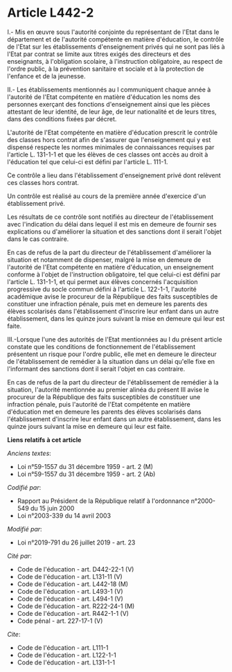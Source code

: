 # Article L442-2

I.- Mis en œuvre sous l'autorité conjointe du représentant de l'Etat dans le département et de l'autorité compétente en
matière d'éducation, le contrôle de l'Etat sur les établissements d'enseignement privés qui ne sont pas liés à l'Etat par
contrat se limite aux titres exigés des directeurs et des enseignants, à l'obligation scolaire, à l'instruction obligatoire,
au respect de l'ordre public, à la prévention sanitaire et sociale et à la protection de l'enfance et de la jeunesse.

II.- Les établissements mentionnés au I communiquent chaque année à l'autorité de l'Etat compétente en matière d'éducation
les noms des personnes exerçant des fonctions d'enseignement ainsi que les pièces attestant de leur identité, de leur âge, de
leur nationalité et de leurs titres, dans des conditions fixées par décret.

L'autorité de l'Etat compétente en matière d'éducation prescrit le contrôle des classes hors contrat afin de s'assurer que
l'enseignement qui y est dispensé respecte les normes minimales de connaissances requises par l'article L. 131-1-1 et que les
élèves de ces classes ont accès au droit à l'éducation tel que celui-ci est défini par l'article L. 111-1. 

Ce contrôle a lieu dans l'établissement d'enseignement privé dont relèvent ces classes hors contrat.

Un contrôle est réalisé au cours de la première année d'exercice d'un établissement privé.

Les résultats de ce contrôle sont notifiés au directeur de l'établissement avec l'indication du délai dans lequel il est mis
en demeure de fournir ses explications ou d'améliorer la situation et des sanctions dont il serait l'objet dans le cas
contraire.

En cas de refus de la part du directeur de l'établissement d'améliorer la situation et notamment de dispenser, malgré la mise
en demeure de l'autorité de l'Etat compétente en matière d'éducation, un enseignement conforme à l'objet de l'instruction
obligatoire, tel que celui-ci est défini par l'article L. 131-1-1, et qui permet aux élèves concernés l'acquisition
progressive du socle commun défini à l'article L. 122-1-1, l'autorité académique avise le procureur de la République des
faits susceptibles de constituer une infraction pénale, puis met en demeure les parents des élèves scolarisés dans
l'établissement d'inscrire leur enfant dans un autre établissement, dans les quinze jours suivant la mise en demeure qui leur
est faite.

III.-Lorsque l'une des autorités de l'Etat mentionnées au I du présent article constate que les conditions de fonctionnement
de l'établissement présentent un risque pour l'ordre public, elle met en demeure le directeur de l'établissement de remédier
à la situation dans un délai qu'elle fixe en l'informant des sanctions dont il serait l'objet en cas contraire.

En cas de refus de la part du directeur de l'établissement de remédier à la situation, l'autorité mentionnée au premier
alinéa du présent III avise le procureur de la République des faits susceptibles de constituer une infraction pénale, puis
l'autorité de l'Etat compétente en matière d'éducation met en demeure les parents des élèves scolarisés dans l'établissement
d'inscrire leur enfant dans un autre établissement, dans les quinze jours suivant la mise en demeure qui leur est faite.

**Liens relatifs à cet article**

_Anciens textes_:

  - Loi n°59-1557 du 31 décembre 1959 - art. 2 (M)
  - Loi n°59-1557 du 31 décembre 1959 - art. 2 (Ab)

_Codifié par_:

  - Rapport au Président de la République relatif à l'ordonnance n°2000-549 du 15 juin 2000
  - Loi n°2003-339 du 14 avril 2003

_Modifié par_:

  - Loi n°2019-791 du 26 juillet 2019 - art. 23

_Cité par_:

  - Code de l'éducation - art. D442-22-1 (V)
  - Code de l'éducation - art. L131-11 (V)
  - Code de l'éducation - art. L442-18 (M)
  - Code de l'éducation - art. L493-1 (V)
  - Code de l'éducation - art. L494-1 (V)
  - Code de l'éducation - art. R222-24-1 (M)
  - Code de l'éducation - art. R442-1-1 (V)
  - Code pénal - art. 227-17-1 (V)

_Cite_:

  - Code de l'éducation - art. L111-1
  - Code de l'éducation - art. L122-1-1
  - Code de l'éducation - art. L131-1-1
